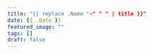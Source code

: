 ```yaml
---
title: "{{ replace .Name "-" " " | title }}"
date: {{ .Date }}
featured_image: ""
tags: []
draft: false
---
```


